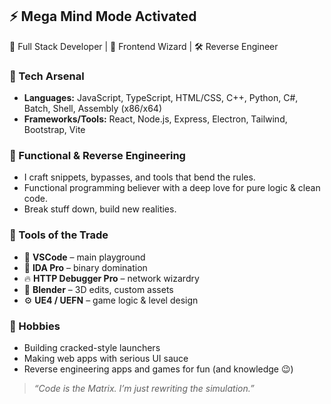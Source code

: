 ## ⚡ Mega Mind Mode Activated

🧠 Full Stack Developer | 🎨 Frontend Wizard | 🛠️ Reverse Engineer

### 🚀 Tech Arsenal
- **Languages:** JavaScript, TypeScript, HTML/CSS, C++, Python, C#, Batch, Shell, Assembly (x86/x64)
- **Frameworks/Tools:** React, Node.js, Express, Electron, Tailwind, Bootstrap, Vite

### 🧩 Functional & Reverse Engineering
- I craft snippets, bypasses, and tools that bend the rules.
- Functional programming believer with a deep love for pure logic & clean code.
- Break stuff down, build new realities.

### 🧰 Tools of the Trade
- 🔵 **VSCode** – main playground  
- 🧠 **IDA Pro** – binary domination  
- 🔥 **HTTP Debugger Pro** – network wizardry  
- 🧱 **Blender** – 3D edits, custom assets  
- ⚙️ **UE4 / UEFN** – game logic & level design

### 👾 Hobbies
- Building cracked-style launchers  
- Making web apps with serious UI sauce  
- Reverse engineering apps and games for fun (and knowledge 😉)

> _“Code is the Matrix. I’m just rewriting the simulation.”_
